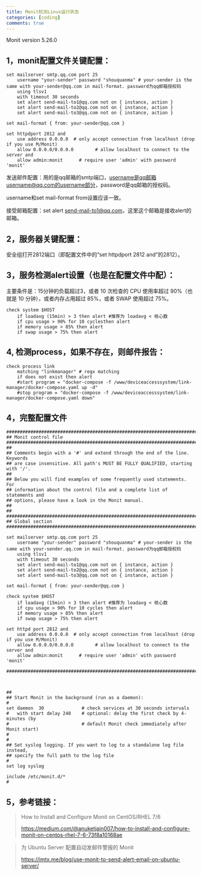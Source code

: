 ```yaml
---
title: Monit检测Linux运行状态
categories: [coding]
comments: true
---
```


Monit version 5.26.0

## 1，monit配置文件关键配置：

```shell
set mailserver smtp.qq.com port 25
    username "your-sender" password "shouquanma" # your-sender is the same with your-sender@qq.com in mail-format. password为qq邮箱授权码
    using tlsv1
    with timeout 30 seconds
    set alert send-mail-to1@qq.com not on { instance, action } 
    set alert send-mail-to2@qq.com not on { instance, action } 
    set alert send-mail-to3@qq.com not on { instance, action }

set mail-format { from: your-sender@qq.com }
 
set httpdport 2812 and
    use address 0.0.0.0  # only accept connection from localhost (drop if you use M/Monit)
    allow 0.0.0.0/0.0.0.0        # allow localhost to connect to the server and
    allow admin:monit      # require user 'admin' with password 'monit'
```

发送邮件配置：用的是qq邮箱的smtp端口，username是qq邮箱username@qq.com的username部分，password是qq邮箱的授权码。

username和set mail-format from设置应该一致。

接受邮箱配置：set alert send-mail-to1@qq.com，这里这个邮箱是接收alert的邮箱。

## 2，服务器关键配置：

安全组打开2812端口（即配置文件中的“set httpdport 2812 and”的2812）。

## 3，服务检测alert设置（也是在配置文件中配）：

主要条件是：15分钟的负载超过3，或者 10 次检查的 CPU 使用率超过 90%（也就是 10 分钟），或者内存占用超过 85%，或者 SWAP 使用超过 75%。

```shell
check system $HOST
    if loadavg (15min) > 3 then alert #推荐为 loadavg < 核心数
    if cpu usage > 90% for 10 cyclesthen alert
    if memory usage > 85% then alert
    if swap usage > 75% then alert
```

## 4, 检测process，如果不存在，则邮件报告：

```shell
check process link
    matching "linkmanager" # regx matching
    if does not exist then alert
    #start program = "docker-compose -f /www/deviceaccesssystem/link-manager/docker-compose.yaml up -d"
    #stop program = "docker-compose -f /www/deviceaccesssystem/link-manager/docker-compose.yaml down"
```

## 4，完整配置文件
```shell
###############################################################################
## Monit control file
###############################################################################
##
## Comments begin with a '#' and extend through the end of the line. Keywords
## are case insensitive. All path's MUST BE FULLY QUALIFIED, starting with '/'.
##
## Below you will find examples of some frequently used statements. For
## information about the control file and a complete list of statements and
## options, please have a look in the Monit manual.
##
##
###############################################################################
## Global section
###############################################################################

set mailserver smtp.qq.com port 25
    username "your-sender" password "shouquanma" # your-sender is the same with your-sender.qq.com in mail-format. password为qq邮箱授权码
    using tlsv1
    with timeout 30 seconds
    set alert send-mail-to1@qq.com not on { instance, action } 
    set alert send-mail-to2@qq.com not on { instance, action } 
    set alert send-mail-to3@qq.com not on { instance, action }

set mail-format { from: your-sender@qq.com }

check system $HOST
    if loadavg (15min) > 3 then alert #推荐为 loadavg < 核心数
    if cpu usage > 90% for 10 cycles then alert
    if memory usage > 85% then alert
    if swap usage > 75% then alert

set httpd port 2812 and
    use address 0.0.0.0  # only accept connection from localhost (drop if you use M/Monit)
    allow 0.0.0.0/0.0.0.0        # allow localhost to connect to the server and
    allow admin:monit      # require user 'admin' with password 'monit'

###############################################################################



##
## Start Monit in the background (run as a daemon):
#
set daemon  30              # check services at 30 seconds intervals
#   with start delay 240    # optional: delay the first check by 4-minutes (by
#                           # default Monit check immediately after Monit start)
#
#
## Set syslog logging. If you want to log to a standalone log file instead,
## specify the full path to the log file
#
set log syslog

include /etc/monit.d/*
#

```


## 5，参考链接：
> How to Install and Configure Monit on CentOS/RHEL 7/6
>
> https://medium.com/@anuketjain007/how-to-install-and-configure-monit-on-centos-rhel-7-6-73f8a10168ae

> 为 Ubuntu Server 配置自动发邮件警报的 Monit
>
> https://imtx.me/blog/use-monit-to-send-alert-email-on-ubuntu-server/

